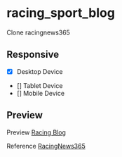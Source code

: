 # racing_sport_blog

Clone racingnews365

## Responsive
- [x] Desktop Device
- [] Tablet Device
- [] Mobile Device

## Preview

Preview [Racing Blog](#)

Reference [RacingNews365](https://racingnews365.com/)
